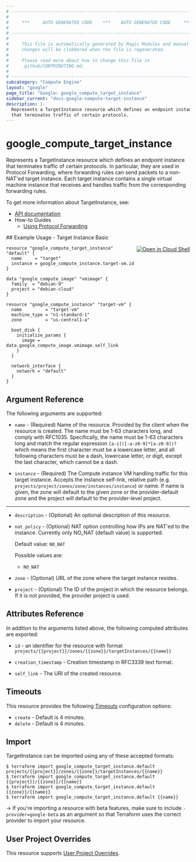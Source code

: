 ```yaml
---
# ----------------------------------------------------------------------------
#
#     ***     AUTO GENERATED CODE    ***    AUTO GENERATED CODE     ***
#
# ----------------------------------------------------------------------------
#
#     This file is automatically generated by Magic Modules and manual
#     changes will be clobbered when the file is regenerated.
#
#     Please read more about how to change this file in
#     .github/CONTRIBUTING.md.
#
# ----------------------------------------------------------------------------
subcategory: "Compute Engine"
layout: "google"
page_title: "Google: google_compute_target_instance"
sidebar_current: "docs-google-compute-target-instance"
description: |-
  Represents a TargetInstance resource which defines an endpoint instance
  that terminates traffic of certain protocols.
---
```


# google\_compute\_target\_instance

Represents a TargetInstance resource which defines an endpoint instance
that terminates traffic of certain protocols. In particular, they are used
in Protocol Forwarding, where forwarding rules can send packets to a
non-NAT'ed target instance. Each target instance contains a single
virtual machine instance that receives and handles traffic from the
corresponding forwarding rules.


To get more information about TargetInstance, see:

* [API documentation](https://cloud.google.com/compute/docs/reference/v1/targetInstances)
* How-to Guides
    * [Using Protocol Forwarding](https://cloud.google.com/compute/docs/protocol-forwarding)

<div class = "oics-button" style="float: right; margin: 0 0 -15px">
  <a href="https://console.cloud.google.com/cloudshell/open?cloudshell_git_repo=https%3A%2F%2Fgithub.com%2Fterraform-google-modules%2Fdocs-examples.git&cloudshell_working_dir=target_instance_basic&cloudshell_image=gcr.io%2Fgraphite-cloud-shell-images%2Fterraform%3Alatest&open_in_editor=main.tf&cloudshell_print=.%2Fmotd&cloudshell_tutorial=.%2Ftutorial.md" target="_blank">
    <img alt="Open in Cloud Shell" src="//gstatic.com/cloudssh/images/open-btn.svg" style="max-height: 44px; margin: 32px auto; max-width: 100%;">
  </a>
</div>
## Example Usage - Target Instance Basic


```hcl
resource "google_compute_target_instance" "default" {
  name     = "target"
  instance = google_compute_instance.target-vm.id
}

data "google_compute_image" "vmimage" {
  family  = "debian-9"
  project = "debian-cloud"
}

resource "google_compute_instance" "target-vm" {
  name         = "target-vm"
  machine_type = "n1-standard-1"
  zone         = "us-central1-a"

  boot_disk {
    initialize_params {
      image = data.google_compute_image.vmimage.self_link
    }
  }

  network_interface {
    network = "default"
  }
}
```

## Argument Reference

The following arguments are supported:


* `name` -
  (Required)
  Name of the resource. Provided by the client when the resource is
  created. The name must be 1-63 characters long, and comply with
  RFC1035. Specifically, the name must be 1-63 characters long and match
  the regular expression `[a-z]([-a-z0-9]*[a-z0-9])?` which means the
  first character must be a lowercase letter, and all following
  characters must be a dash, lowercase letter, or digit, except the last
  character, which cannot be a dash.

* `instance` -
  (Required)
  The Compute instance VM handling traffic for this target instance.
  Accepts the instance self-link, relative path
  (e.g. `projects/project/zones/zone/instances/instance`) or name. If
  name is given, the zone will default to the given zone or
  the provider-default zone and the project will default to the
  provider-level project.


- - -


* `description` -
  (Optional)
  An optional description of this resource.

* `nat_policy` -
  (Optional)
  NAT option controlling how IPs are NAT'ed to the instance.
  Currently only NO_NAT (default value) is supported.

  Default value: `NO_NAT`

  Possible values are:
  * `NO_NAT`

* `zone` -
  (Optional)
  URL of the zone where the target instance resides.

* `project` - (Optional) The ID of the project in which the resource belongs.
    If it is not provided, the provider project is used.


## Attributes Reference

In addition to the arguments listed above, the following computed attributes are exported:

* `id` - an identifier for the resource with format `projects/{{project}}/zones/{{zone}}/targetInstances/{{name}}`

* `creation_timestamp` -
  Creation timestamp in RFC3339 text format.
* `self_link` - The URI of the created resource.


## Timeouts

This resource provides the following
[Timeouts](/docs/configuration/resources.html#timeouts) configuration options:

- `create` - Default is 4 minutes.
- `delete` - Default is 4 minutes.

## Import

TargetInstance can be imported using any of these accepted formats:

```
$ terraform import google_compute_target_instance.default projects/{{project}}/zones/{{zone}}/targetInstances/{{name}}
$ terraform import google_compute_target_instance.default {{project}}/{{zone}}/{{name}}
$ terraform import google_compute_target_instance.default {{zone}}/{{name}}
$ terraform import google_compute_target_instance.default {{name}}
```

-> If you're importing a resource with beta features, make sure to include `-provider=google-beta`
as an argument so that Terraform uses the correct provider to import your resource.

## User Project Overrides

This resource supports [User Project Overrides](https://www.terraform.io/docs/providers/google/guides/provider_reference.html#user_project_override).
